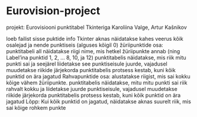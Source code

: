 # Eurovision-project

projekt: Eurovisiooni punktitabel Tkinteriga
Karoliina Valge, Artur Kašnikov

loeb failist sisse puktide info
Tkinter aknas näidatakse kahes veerus kõik osalejad ja nende punktiseis (alguses kõigil 0)
žüriipunktide osa: 
punktitabeli all näidatakse riigi nime, mis hetkel žüriipunkte annab (ning  Label’ina punktid 1, 2, … 8, 10,  ja 12)
punktitabelis näidatakse, mis riik mitu punkti sai ja seejärel liidetakse see punktiseisule juurde, vajadusel muudetakse riikide järjekorda punktitabelis
protsess kestab, kuni kõik punktid on ära jagatud
Rahvapunktide osa: 
alustatakse riigist, mis sai kokku kõige vähem žüriipunkte.
punktitabelis näidatakse, mitu mitu punkti sai riik rahvalt kokku ja liidetakse juurde punktiseisule, vajadusel muudetakse riikide järjekorda punktitabelis
protsess kestab, kuni kõik punktid on ära jagatud
Lõpp:
Kui kõik punktid on jagatud, näidatakse aknas suurelt riik, mis sai kõige rohkem punkte
